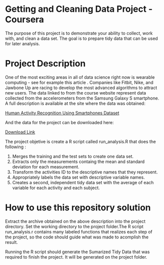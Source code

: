 Getting and Cleaning Data Project - Coursera
========================================================

The purpose of this project is to demonstrate your ability to collect, work with, and clean a data set. The goal is to prepare tidy data that can be used for later analysis. 

Project Description
========================================================

One of the most exciting areas in all of data science right now is wearable computing - see for example this article . Companies like Fitbit, Nike, and Jawbone Up are racing to develop the most advanced algorithms to attract new users. The data linked to from the course website represent data collected from the accelerometers from the Samsung Galaxy S smartphone. A full description is available at the site where the data was obtained: 

[Human Activity Recognition Using Smartphones Dataset](http://archive.ics.uci.edu/ml/datasets/Human+Activity+Recognition+Using+Smartphones)

And the data for the project can be downloaded here: 

[Download Link](https://d396qusza40orc.cloudfront.net/getdata%2Fprojectfiles%2FUCI%20HAR%20Dataset.zip)

The project objetive is create a R script called run_analysis.R that does the following :

1. Merges the training and the test sets to create one data set.
2. Extracts only the measurements containg the mean and standard deviation for each measurement. 
3. Transform the activities ID to the descriptive names that they represent.
4. Appropriately labels the data set with descriptive variable names. 
5. Creates a second, independent tidy data set with the average of each variable for each activity and each subject. 

How to use this repository solution
========================================================

Extract the archive obtained on the above description into the project directory. Set the working directory to the project folder.The R script run_analysis.r contains many labeled functions that realizes each step of the project, so the code should guide what was made to acomplish the result.

Running the R script should generate the Sumarized Tidy Data that was required to finish the project. It will be generated on the project folder.

